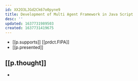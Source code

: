 ```yaml
---
id: XX2O3LJGd2Ck67o0pyne9
title: Development of Multi Agent Framework in Java Script
desc: ''
updated: 1637731989503
created: 1637731419675
---
```



- [[p.supports]] [[prdct.FIPA]]
- [[p.presented]] 

## [[p.thought]]

- 
